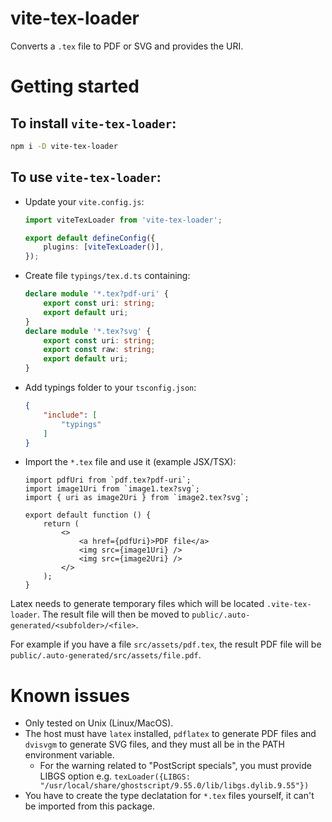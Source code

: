 # vite-tex-loader
Converts a `.tex` file to PDF or SVG and provides the URI.

# Getting started
## To install `vite-tex-loader`:
```bash
npm i -D vite-tex-loader
```

## To use `vite-tex-loader`:
- Update your `vite.config.js`:
    ```typescript
    import viteTexLoader from 'vite-tex-loader';

    export default defineConfig({
        plugins: [viteTexLoader()],
    });
    ```
- Create file `typings/tex.d.ts` containing:
    ```typescript
    declare module '*.tex?pdf-uri' {
        export const uri: string;
        export default uri;
    }
    declare module '*.tex?svg' {
        export const uri: string;
        export const raw: string;
        export default uri;
    }
    ```
- Add typings folder to your `tsconfig.json`:
    ```json
    {
        "include": [
            "typings"
        ]
    }
    ```
- Import the `*.tex` file and use it (example JSX/TSX):
    ```typescriptreact
    import pdfUri from `pdf.tex?pdf-uri`;
    import image1Uri from `image1.tex?svg`;
    import { uri as image2Uri } from `image2.tex?svg`;

    export default function () {
        return (
            <>
                <a href={pdfUri}>PDF file</a>
                <img src={image1Uri} />
                <img src={image2Uri} />
            </>
        );
    }
    ```

Latex needs to generate temporary files which will be located `.vite-tex-loader`. The result file will then be moved to `public/.auto-generated/<subfolder>/<file>`.

For example if you have a file `src/assets/pdf.tex`, the result PDF file will be `public/.auto-generated/src/assets/file.pdf`.

# Known issues
- Only tested on Unix (Linux/MacOS).
- The host must have `latex` installed, `pdflatex` to generate PDF files and `dvisvgm` to generate SVG files, and they must all be in the PATH environment variable.
    - For the warning related to "PostScript specials", you must provide LIBGS option e.g. `texLoader({LIBGS: "/usr/local/share/ghostscript/9.55.0/lib/libgs.dylib.9.55"})`
- You have to create the type declatation for `*.tex` files yourself, it can't be imported from this package.
